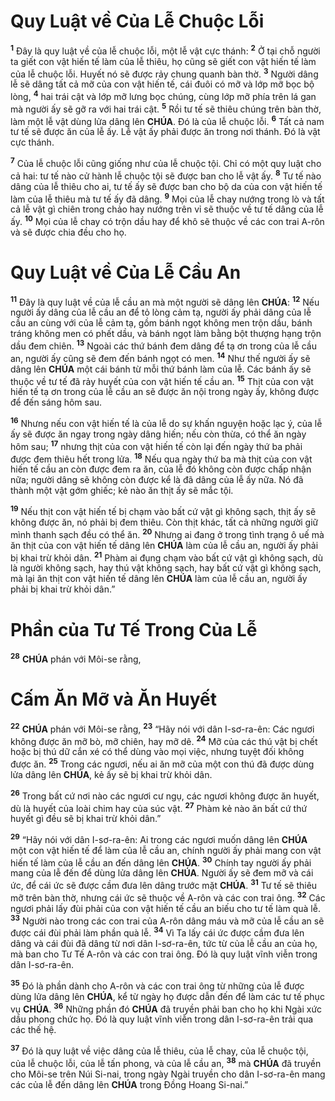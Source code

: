 # Quy Luật về Của Lễ Chuộc Lỗi
<sup><b>1</b></sup> Đây là quy luật về của lễ chuộc lỗi, một lễ vật cực thánh: <sup><b>2</b></sup> Ở tại chỗ người ta giết con vật hiến tế làm của lễ thiêu, họ cũng sẽ giết con vật hiến tế làm của lễ chuộc lỗi. Huyết nó sẽ được rảy chung quanh bàn thờ. <sup><b>3</b></sup> Người dâng lễ sẽ dâng tất cả mỡ của con vật hiến tế, cái đuôi có mỡ và lớp mỡ bọc bộ lòng, <sup><b>4</b></sup> hai trái cật và lớp mỡ lưng bọc chúng, cùng lớp mỡ phía trên lá gan mà người ấy sẽ gỡ ra với hai trái cật. <sup><b>5</b></sup> Rồi tư tế sẽ thiêu chúng trên bàn thờ, làm một lễ vật dùng lửa dâng lên **CHÚA**. Đó là của lễ chuộc lỗi. <sup><b>6</b></sup> Tất cả nam tư tế sẽ được ăn của lễ ấy. Lễ vật ấy phải được ăn trong nơi thánh. Đó là vật cực thánh.

<sup><b>7</b></sup> Của lễ chuộc lỗi cũng giống như của lễ chuộc tội. Chỉ có một quy luật cho cả hai: tư tế nào cử hành lễ chuộc tội sẽ được ban cho lễ vật ấy. <sup><b>8</b></sup> Tư tế nào dâng của lễ thiêu cho ai, tư tế ấy sẽ được ban cho bộ da của con vật hiến tế làm của lễ thiêu mà tư tế ấy đã dâng. <sup><b>9</b></sup> Mọi của lễ chay nướng trong lò và tất cả lễ vật gì chiên trong chảo hay nướng trên vỉ sẽ thuộc về tư tế dâng của lễ ấy. <sup><b>10</b></sup> Mọi của lễ chay có trộn dầu hay để khô sẽ thuộc về các con trai A-rôn và sẽ được chia đều cho họ.

# Quy Luật về Của Lễ Cầu An
<sup><b>11</b></sup> Đây là quy luật về của lễ cầu an mà một người sẽ dâng lên **CHÚA**: <sup><b>12</b></sup> Nếu người ấy dâng của lễ cầu an để tỏ lòng cảm tạ, người ấy phải dâng của lễ cầu an cùng với của lễ cảm tạ, gồm bánh ngọt không men trộn dầu, bánh tráng không men có phết dầu, và bánh ngọt làm bằng bột thượng hạng trộn dầu đem chiên. <sup><b>13</b></sup> Ngoài các thứ bánh đem dâng để tạ ơn trong của lễ cầu an, người ấy cũng sẽ đem đến bánh ngọt có men. <sup><b>14</b></sup> Như thế người ấy sẽ dâng lên **CHÚA** một cái bánh từ mỗi thứ bánh làm của lễ. Các bánh ấy sẽ thuộc về tư tế đã rảy huyết của con vật hiến tế cầu an. <sup><b>15</b></sup> Thịt của con vật hiến tế tạ ơn trong của lễ cầu an sẽ được ăn nội trong ngày ấy, không được để đến sáng hôm sau.

<sup><b>16</b></sup> Nhưng nếu con vật hiến tế là của lễ do sự khấn nguyện hoặc lạc ý, của lễ ấy sẽ được ăn ngay trong ngày dâng hiến; nếu còn thừa, có thể ăn ngày hôm sau; <sup><b>17</b></sup> nhưng thịt của con vật hiến tế còn lại đến ngày thứ ba phải được đem thiêu hết trong lửa. <sup><b>18</b></sup> Nếu qua ngày thứ ba mà thịt của con vật hiến tế cầu an còn được đem ra ăn, của lễ đó không còn được chấp nhận nữa; người dâng sẽ không còn được kể là đã dâng của lễ ấy nữa. Nó đã thành một vật gớm ghiếc; kẻ nào ăn thịt ấy sẽ mắc tội.

<sup><b>19</b></sup> Nếu thịt con vật hiến tế bị chạm vào bất cứ vật gì không sạch, thịt ấy sẽ không được ăn, nó phải bị đem thiêu. Còn thịt khác, tất cả những người giữ mình thanh sạch đều có thể ăn. <sup><b>20</b></sup> Nhưng ai đang ở trong tình trạng ô uế mà ăn thịt của con vật hiến tế dâng lên **CHÚA** làm của lễ cầu an, người ấy phải bị khai trừ khỏi dân. <sup><b>21</b></sup> Phàm ai đụng chạm vào bất cứ vật gì không sạch, dù là người không sạch, hay thú vật không sạch, hay bất cứ vật gì không sạch, mà lại ăn thịt con vật hiến tế dâng lên **CHÚA** làm của lễ cầu an, người ấy phải bị khai trừ khỏi dân.”

# Phần của Tư Tế Trong Của Lễ
<sup><b>28</b></sup> **CHÚA** phán với Môi-se rằng, 
# Cấm Ăn Mỡ và Ăn Huyết
<sup><b>22</b></sup> **CHÚA** phán với Môi-se rằng, <sup><b>23</b></sup> “Hãy nói với dân I-sơ-ra-ên: Các ngươi không được ăn mỡ bò, mỡ chiên, hay mỡ dê. <sup><b>24</b></sup> Mỡ của các thú vật bị chết hoặc bị thú dữ cắn xé có thể dùng vào mọi việc, nhưng tuyệt đối không được ăn. <sup><b>25</b></sup> Trong các ngươi, nếu ai ăn mỡ của một con thú đã được dùng lửa dâng lên **CHÚA**, kẻ ấy sẽ bị khai trừ khỏi dân.

<sup><b>26</b></sup> Trong bất cứ nơi nào các ngươi cư ngụ, các ngươi không được ăn huyết, dù là huyết của loài chim hay của súc vật. <sup><b>27</b></sup> Phàm kẻ nào ăn bất cứ thứ huyết gì đều sẽ bị khai trừ khỏi dân.”

<sup><b>29</b></sup> “Hãy nói với dân I-sơ-ra-ên: Ai trong các ngươi muốn dâng lên **CHÚA** một con vật hiến tế để làm của lễ cầu an, chính người ấy phải mang con vật hiến tế làm của lễ cầu an đến dâng lên **CHÚA**. <sup><b>30</b></sup> Chính tay người ấy phải mang của lễ đến để dùng lửa dâng lên **CHÚA**. Người ấy sẽ đem mỡ và cái ức, để cái ức sẽ được cầm đưa lên dâng trước mặt **CHÚA**. <sup><b>31</b></sup> Tư tế sẽ thiêu mỡ trên bàn thờ, nhưng cái ức sẽ thuộc về A-rôn và các con trai ông. <sup><b>32</b></sup> Các ngươi phải lấy đùi phải của con vật hiến tế cầu an biếu cho tư tế làm quà lễ. <sup><b>33</b></sup> Người nào trong các con trai của A-rôn dâng máu và mỡ của lễ cầu an sẽ được cái đùi phải làm phần quà lễ. <sup><b>34</b></sup> Vì Ta lấy cái ức được cầm đưa lên dâng và cái đùi đã dâng từ nơi dân I-sơ-ra-ên, tức từ của lễ cầu an của họ, mà ban cho Tư Tế A-rôn và các con trai ông. Đó là quy luật vĩnh viễn trong dân I-sơ-ra-ên.

<sup><b>35</b></sup> Đó là phần dành cho A-rôn và các con trai ông từ những của lễ được dùng lửa dâng lên **CHÚA**, kể từ ngày họ được dẫn đến để làm các tư tế phục vụ **CHÚA**. <sup><b>36</b></sup> Những phần đó **CHÚA** đã truyền phải ban cho họ khi Ngài xức dầu phong chức họ. Đó là quy luật vĩnh viễn trong dân I-sơ-ra-ên trải qua các thế hệ.

<sup><b>37</b></sup> Đó là quy luật về việc dâng của lễ thiêu, của lễ chay, của lễ chuộc tội, của lễ chuộc lỗi, của lễ tấn phong, và của lễ cầu an, <sup><b>38</b></sup> mà **CHÚA** đã truyền cho Môi-se trên Núi Si-nai, trong ngày Ngài truyền cho dân I-sơ-ra-ên mang các của lễ đến dâng lên **CHÚA** trong Đồng Hoang Si-nai.”